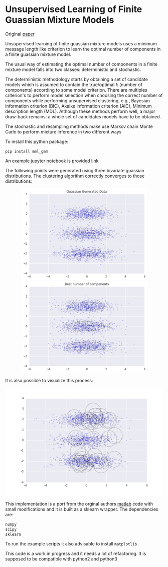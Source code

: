 # Unsupervised Learning of Finite Guassian Mixture Models

Original [paper](http://www.lx.it.pt/~mtf/IEEE_TPAMI_2002.pdf)

Unsupervised learning of finite guassian mixture models uses a minimum message length like criterion to learn the optimal number of components in a finite guassian mixture model. 

The usual way of estimating the optimal number of components in a finite mixture model falls into two classes: deterministic and stochastic. 

The deterministic methodology starts by obtaining a set of candidate models which is assumed to contain the true/optimal *k* (number of components) according to some model criterion. There are multiples criterion's to perform model selection when choosing the correct number of components while performing unsupervised clustering, e.g., Bayesian information criterion (BIC), Akaike information criterion (AIC), Minimum description length (MDL). Although these methods perform well, a major draw-back remains: a whole set of candidates models have to be obtained.

The stochastic and resampling methods make use Markov chain Monte Carlo to perform mixture inference in two different ways

To install this python package:
```
pip install mml_gmm
```
An example jupyter notebook is provided [link](./notebooks/tutorial.ipynb)

The following points were generated using three bivariate guassian distributions. The clustering algorithm correctly converges to those distributions:

<p align="center">
  <img src="./figures/generated_data.png" width="400" /> 
  <img src="./figures/best_number_components.png" width="400"  />
</p>

It is also possible to visualize this process:

<p align="center"> 
  <img src="./figures/animated.gif" width="500"  />
</p>

This implementation is a port from the orginal authors [matlab](http://www.lx.it.pt/~mtf/mixturecode2.zip) code with small modifications and it is built as a sklearn wrapper. The dependencies are:
```
numpy
scipy
sklearn
```
To run the example scripts it also advisable to install `matplotlib`

This code is a work in progress and it needs a lot of refactoring. It is supposed to be compatible with python2 and python3
